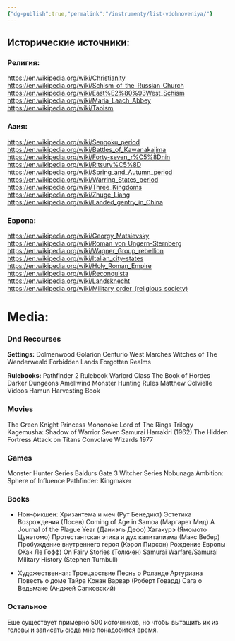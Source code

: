 ```yaml
---
{"dg-publish":true,"permalink":"/instrumenty/list-vdohnoveniya/"}
---
```


## Исторические источники:

### Религия:
https://en.wikipedia.org/wiki/Christianity
https://en.wikipedia.org/wiki/Schism_of_the_Russian_Church
https://en.wikipedia.org/wiki/East%E2%80%93West_Schism
https://en.wikipedia.org/wiki/Maria_Laach_Abbey
https://en.wikipedia.org/wiki/Taoism

### Азия:
https://en.wikipedia.org/wiki/Sengoku_period
https://en.wikipedia.org/wiki/Battles_of_Kawanakajima
https://en.wikipedia.org/wiki/Forty-seven_r%C5%8Dnin
https://en.wikipedia.org/wiki/Ritsury%C5%8D
https://en.wikipedia.org/wiki/Spring_and_Autumn_period
https://en.wikipedia.org/wiki/Warring_States_period
https://en.wikipedia.org/wiki/Three_Kingdoms
https://en.wikipedia.org/wiki/Zhuge_Liang
https://en.wikipedia.org/wiki/Landed_gentry_in_China


### Европа:
https://en.wikipedia.org/wiki/Georgy_Matsievsky
https://en.wikipedia.org/wiki/Roman_von_Ungern-Sternberg
https://en.wikipedia.org/wiki/Wagner_Group_rebellion
https://en.wikipedia.org/wiki/Italian_city-states
https://en.wikipedia.org/wiki/Holy_Roman_Empire
https://en.wikipedia.org/wiki/Reconquista
https://en.wikipedia.org/wiki/Landsknecht
https://en.wikipedia.org/wiki/Military_order_(religious_society)



# Media:

### Dnd Recourses
**Settings:**
Dolmenwood
Golarion
Centurio West Marches
Witches of The Wenderweald
Forbidden Lands
Forgotten Realms

**Rulebooks:**
Pathfinder 2 Rulebook
Warlord Class
The Book of Hordes
Darker Dungeons
Amellwind Monster Hunting Rules 
Matthew Colvielle Videos
Hamun Harvesting Book

### Movies
The Green Knight
Princess Mononoke
Lord of The Rings Trilogy
Kagemusha: Shadow of Warrior
Seven Samurai
Harrakiri (1962)
The Hidden Fortress
Attack on Titans
Convclave
Wizards 1977


### Games
Monster Hunter Series
Baldurs Gate 3
Witcher Series
Nobunaga Ambition: Sphere of Influence
Pathfinder: Kingmaker

### Books
- Нон-фикшен:
Хризантема и меч (Рут Бенедикт)
Эстетика Возрождения (Лосев)
Coming of Age in Samoa (Маргарет Мид)
A Journal of the Plague Year (Даниэль Дефо)
Хагакурэ (Ямомото Цунэтомо)
Протестантская этика и дух капитализма (Макс Вебер)
Пробуждение внутреннего героя (Кэрол Пирсон)
Рождение Европы (Жак Ле Гофф)
On Fairy Stories (Толкиен)
Samurai Warfare/Samurai Military History (Stephen Turnbull)

- Художественная:
Троецарствие
Песнь о Роланде
Артуриана
Повесть о доме Тайра
Конан Варвар (Роберт Говард)
Сага о Ведьмаке (Анджей Сапковский)

### Остальное
Еще существует примерно 500 источников, но чтобы вытащить их из головы и записать сюда мне понадобится время.